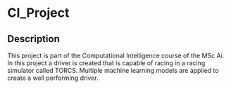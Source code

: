# CI_Project
## Description
This project is part of the Computational Intelligence course of the MSc Ai. In this project a driver is created that is capable of racing in a racing simulator called TORCS. Multiple machine learning models are applied to create a well performing driver.

